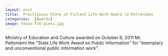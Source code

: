 ```yaml
---
layout: post 
title:  Prestigious State of Finland Life Work Award to Peltoniemi
categories:  [Awards] 
image: Teuvo-TJV-pieni.jpg
---
```

Ministry of Education and Culture awarded on October 6, 2011 Mr. Peltoniemi the "State Life Work Award on Public Information" for "exemplary and unconventional public information work".
